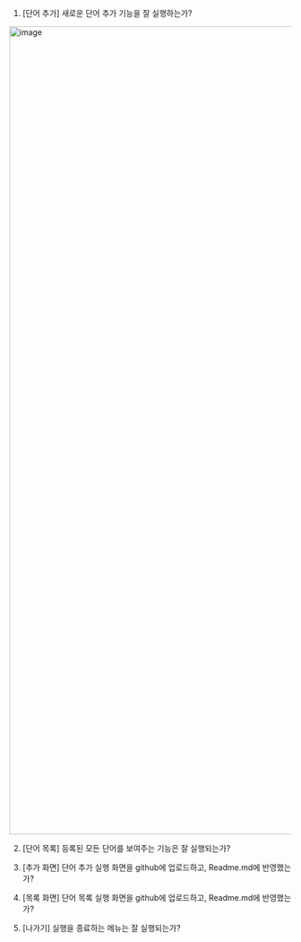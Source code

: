 1. [단어 추가] 새로운 단어 추가 기능을 잘 실행하는가?
<img width="1440" alt="image" src="![image](https://github.com/7SH7/WordMaster/assets/97334714/852a3a5f-1bde-469a-ba6a-1f91b48d38af)">

2. [단어 목록] 등록된 모든 단어를 보여주는 기능은 잘 실행되는가?

3. [추가 화면] 단어 추가 실행 화면을 github에 업로드하고, Readme.md에 반영했는가?

4. [목록 화면] 단어 목록 실행 화면을 github에 업로드하고, Readme.md에 반영했는가?

5. [나가기] 실행을 종료하는 메뉴는 잘 실행되는가?
